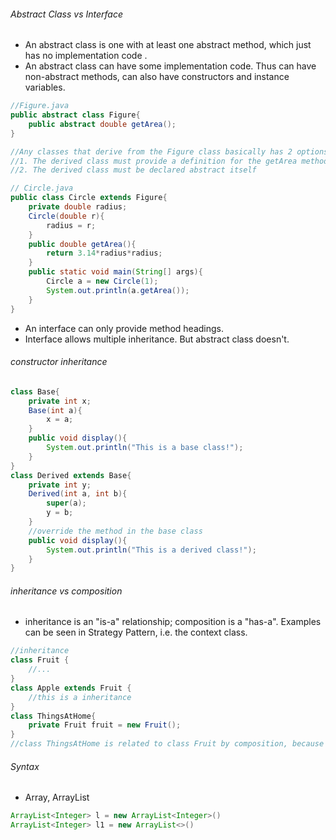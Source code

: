 ###### Abstract Class vs Interface
- An abstract class is one with at least one abstract method, which just has no implementation code .
- An abstract class can have some implementation code. Thus can have non-abstract methods, can also have constructors and instance variables.
```java
//Figure.java
public abstract class Figure{
	public abstract double getArea();
}

//Any classes that derive from the Figure class basically has 2 options: 
//1. The derived class must provide a definition for the getArea method
//2. The derived class must be declared abstract itself

// Circle.java
public class Circle extends Figure{
	private double radius;
	Circle(double r){
		radius = r;
	}
	public double getArea(){
		return 3.14*radius*radius;
	}
	public static void main(String[] args){
		Circle a = new Circle(1);
		System.out.println(a.getArea());
	}
}
```
- An interface can only provide method headings.
- Interface allows multiple inheritance. But abstract class doesn't.

###### constructor inheritance
```java
class Base{
	private int x;
	Base(int a){
		x = a;
	}
	public void display(){
		System.out.println("This is a base class!");
	}
}
class Derived extends Base{
	private int y;
	Derived(int a, int b){
		super(a);
		y = b;
	}
	//override the method in the base class
	public void display(){
		System.out.println("This is a derived class!");
	}
}
```

###### inheritance vs composition
- inheritance is an "is-a" relationship; composition is a "has-a". Examples can be seen in Strategy Pattern, i.e. the context class.
```java
//inheritance
class Fruit {
    //...
}
class Apple extends Fruit {
    //this is a inheritance
}
class ThingsAtHome{
	private Fruit fruit = new Fruit();
}
//class ThingsAtHome is related to class Fruit by composition, because it has an instance variable that holds a reference to a Fruit object. 
```

###### Syntax
- Array, ArrayList
```java
ArrayList<Integer> l = new ArrayList<Integer>()
ArrayList<Integer> l1 = new ArrayList<>() 

```

